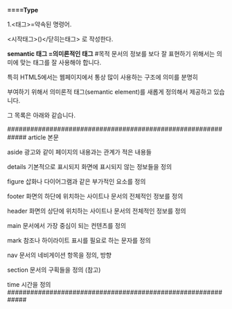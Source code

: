 <strong>====Type</strong>

1.<태그>=약속된 명령어.

<시작태그>()</닫히는태그> 로 작성한다.

<strong>semantic 태그 =의미론적인 태그</strong>
#목적
문서의 정보를 보다 잘 표현하기 위해서는 의미에 맞는 태그를 잘 사용해야 합니다. 

특히 HTML5에서는 웹페이지에서 통상 많이 사용하는 구조에 의미를 분명히 

부여하기 위해서 의미론적 태그(semantic element)를 새롭게 정의해서 제공하고 있습니다. 

그 목록은 아래와 같습니다. 


#############################################################
article	본문

aside	광고와 같이 페이지의 내용과는 관계가 적은 내용들

details	기본적으로 표시되지 화면에 표시되지 않는 정보들을 정의

figure	삽화나 다이어그램과 같은 부가적인 요소를 정의

footer	화면의 하단에 위치하는 사이트나 문서의 전체적인 정보를 정의

header	화면의 상단에 위치하는 사이트나 문서의 전체적인 정보를 정의

main	문서에서 가장 중심이 되는 컨텐츠를 정의

mark	참조나 하이라이트 표시를 필요로 하는 문자를 정의

nav	문서의 네비게이션 항목을 정의, 방향

section	문서의 구획들을 정의 (참고)

time	시간을 정의
#############################################################

